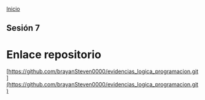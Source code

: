 <!-- No borrar o modificar -->
[Inicio](./index.md)

## Sesión 7 


<!-- Su documentación aquí -->

# Enlace repositorio 

[https://github.com/brayanSteven0000/evidencias_logica_programacion.git](https://github.com/brayanSteven0000/evidencias_logica_programacion.git)



